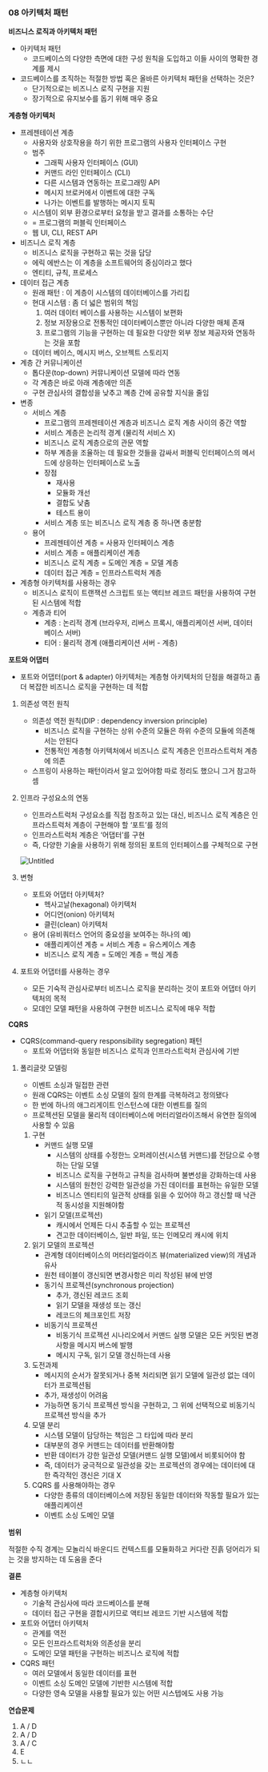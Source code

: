 ### 08 아키텍처 패턴

**비즈니스 로직과 아키텍처 패턴**

- 아키텍처 패턴
    - 코드베이스의 다양한 측면에 대한 구성 원칙을 도입하고 이들 사이의 명확한 경계를 제시
- 코드베이스를 조직하는 적절한 방법 혹은 올바른 아키텍처 패턴을 선택하는 것은?
    - 단기적으로는 비즈니스 로직 구현을 지원
    - 장기적으로 유지보수를 돕기 위해 매우 중요

**계층형 아키텍처**

- 프레젠테이션 계층
    - 사용자와 상호작용을 하기 위한 프로그램의 사용자 인터페이스 구현
    - 범주
        - 그래픽 사용자 인터페이스 (GUI)
        - 커맨드 라인 인터페이스 (CLI)
        - 다른 시스템과 연동하는 프로그래밍 API
        - 메시지 브로커에서 이벤트에 대한 구독
        - 나가는 이벤트를 발행하는 메시지 토픽
    - 시스템이 외부 환경으로부터 요청을 받고 결과를 소통하는 수단
    - = 프로그램의 퍼블릭 인터페이스
    - 웹 UI, CLI, REST API
- 비즈니스 로직 계층
    - 비즈니스 로직을 구현하고 묶는 것을 담당
    - 에릭 에반스는 이 계층을 소프트웨어의 중심이라고 했다
    - 엔티티, 규칙, 프로세스
- 데이터 접근 계층
    - 원래 패턴 : 이 계층이 시스템의 데이터베이스를 가리킴
    - 현대 시스템 : 좀 더 넓은 범위의 책임
        1. 여러 데이터 베이스를 사용하는 시스템이 보편화
        2. 정보 저장용으로 전통적인 데이터베이스뿐만 아니라 다양한 매체 존재
        3. 프로그램의 기능을 구현하는 데 필요한 다양한 외부 정보 제공자와 연동하는 것을 포함
    - 데이터 베이스, 메시지 버스, 오브젝트 스토리지
- 계층 간 커뮤니케이션
    - 톱다운(top-down) 커뮤니케이션 모델에 따라 연동
    - 각 계층은 바로 아래 계층에만 의존
    - 구현 관심사의 결합성을 낮추고 꼐층 간에 공유할 지식을 줄임
- 변종
    - 서비스 계층
        - 프로그램의 프레젠테이션 계층과 비즈니스 로직 계층 사이의 중간 역할
        - 서비스 계층은 논리적 경계 (물리적 서비스 X)
        - 비즈니스 로직 계층으로의 관문 역할
        - 하부 계층을 조율하는 데 필요한 것들을 감싸서 퍼블릭 인터페이스의 메서드에 상응하는 인터페이스로 노출
        - 장점
            - 재사용
            - 모듈화 개선
            - 결합도 낮춤
            - 테스트 용이
        - 서비스 계층 또는 비즈니스 로직 계층 중 하나면 충분함
    - 용어
        - 프레젠테이션 계층 = 사용자 인터페이스 계층
        - 서비스 계층 = 애플리케이션 계층
        - 비즈니스 로직 계층 = 도메인 계층 = 모델 계층
        - 데이터 접근 계층 = 인프라스트럭처 계층
- 계층형 아키텍처를 사용하는 경우
    - 비즈니스 로직이 트랜잭션 스크립트 또는 액티브 레코드 패턴을 사용하여 구현된 시스템에 적합
    - 계층과 티어
        - 계층 : 논리적 경계 (브라우저, 리버스 프록시, 애플리케이션 서버, 데이터 베이스 서버)
        - 티어 : 물리적 경계 (애플리케이션 서버 - 계층)

**포트와 어댑터**

- 포트와 어댑터(port & adapter) 아키텍처는 계층형 아키텍처의 단점을 해결하고 좀 더 복잡한 비즈니스 로직을 구현하는 데 적합

1. 의존성 역전 원칙
    - 의존성 역전 원칙(DIP : dependency inversion principle)
        - 비즈니스 로직을 구현하는 상위 수준의 모듈은 하위 수준의 모듈에 의존해서는 안된다
        - 전통적인 계층형 아키텍처에서 비즈니스 로직 계층은 인프라스트럭처 계층에 의존
    - 스프링이 사용하는 패턴이라서 알고 있어야함 따로 정리도 했으니 그거 참고하셈
2. 인프라 구성요소의 연동
    - 인프라스트럭처 구성요소를 직접 참조하고 있는 대신, 비즈니스 로직 계층은 인프라스트럭처 계층이 구현해야 할 ‘포트’를 정의
    - 인프라스트럭처 계층은 ‘어댑터’를 구현
    - 즉, 다양한 기술을 사용하기 위해 정의된 포트의 인터페이스를 구체적으로 구현

   ![Untitled](https://s3.us-west-2.amazonaws.com/secure.notion-static.com/0888b863-3a53-4901-80cc-c3d0706fa6ad/Untitled.png?X-Amz-Algorithm=AWS4-HMAC-SHA256&X-Amz-Content-Sha256=UNSIGNED-PAYLOAD&X-Amz-Credential=AKIAT73L2G45EIPT3X45%2F20221219%2Fus-west-2%2Fs3%2Faws4_request&X-Amz-Date=20221219T082431Z&X-Amz-Expires=86400&X-Amz-Signature=a2b2c05a5a46883081bfef8a1959eff648f74d3a8bbf6ac1bc86d4e48f08f11f&X-Amz-SignedHeaders=host&response-content-disposition=filename%3D%22Untitled.png%22&x-id=GetObject)

3. 변형
    - 포트와 어댑터 아키텍처?
        - 헥사고날(hexagonal) 아키텍처
        - 어디언(onion) 아키텍처
        - 클린(clean) 아키텍처
    - 용어 (유비쿼터스 언어의 중요성을 보여주는 하나의 예)
        - 애플리케이션 계층 = 서비스 계층 = 유스케이스 계층
        - 비즈니스 로직 계층 = 도메인 계층 = 핵심 계층
4. 포트와 어댑터를 사용하는 경우
    - 모든 기숙적 관심사로부터 비즈니스 로직을 분리하는 것이 포트와 어댑터 아키텍처의 목적
    - 모데인 모델 패턴을 사용하여 구현한 비즈니스 로직에 매우 적합

**CQRS**

- CQRS(command-query responsibility segregation) 패턴
    - 포트와 어댑터와 동일한 비즈니스 로직과 인프라스트럭처 관심사에 기반

1. 폴리글랏 모델링
    - 이벤트 소싱과 밀접한 관련
    - 원래 CQRS는 이벤트 소싱 모델의 질의 한계를 극복하려고 정의됐다
    - 한 번에 하나의 애그리게이트 인스턴스에 대한 이벤트를 질의
    - 프로젝션된 모델을 물리적 데이터베이스에 머터리얼라이즈해서 유연한 질의에 사용할 수 있음

    1. 구현
        - 커맨드 실행 모델
            - 시스템의 상태를 수정한느 오퍼레이션(시스템 커맨드)를 전담으로 수행하는 단일 모델
            - 비즈니스 로직을 구현하고 규칙을 검사하며 불변성을 강화하는데 사용
            - 시스템의 원천인 강력한 일관성을 가진 데이터를 표현하는 유일한 모델
            - 비즈니스 엔티티의 일관적 상태를 읽을 수 있어야 하고 갱신할 때 낙관적 동시성을 지원해야함
        - 읽기 모델(프로젝션)
            - 캐시에서 언제든 다시 추출할 수 있는 프로젝션
            - 견고한 데이터베이스, 일반 파일, 또는 인메모리 캐시에 위치
    2. 읽기 모델의 프로젝션
        - 관계형 데이터베이스의 머터리얼라이즈 뷰(materialized view)의 개념과 유사
        - 원천 테이블이 갱신되면 변경사항은 미리 작성된 뷰에 반영
        - 동기식 프로젝션(synchronous projection)
            - 추가, 갱신된 레코드 조회
            - 읽기 모델을 재생성 또는 갱신
            - 레코드의 체크포인트 저장
        - 비동기식 프로젝션
            - 비동기식 프로젝션 시나리오에서 커맨드 실행 모델은 모든 커밋된 변경사항을 메시지 버스에 발행
            - 메시지 구독, 읽기 모델 갱신하는데 사용
    3. 도전과제
        - 메시지의 순서가 잘못되거나 중복 처리되면 읽기 모델에 일관성 없는 데이터가 프로젝션됨
        - 추가, 재생성이 어려움
        - 가능하면 동기식 프로젝션 방식을 구현하고, 그 위에 선택적으로 비동기식 프로젝션 방식을 추가
    4. 모델 분리
        - 시스템 모델이 담당하는 책임은 그 타입에 따라 분리
        - 대부분의 경우 커맨드는 데이터를 반환해야함
        - 반환 데이터가 강한 일관성 모델(커맨드 실행 모델)에서 비롯되어야 함
        - 즉, 데이터가 궁극적으로 일관성을 갖는 프로젝션의 경우에는 데이터에 대한 즉각적인 갱신은 기대 X
    5. CQRS 를 사용해야하는 경우
        - 다양한 종류의 데이터베이스에 저장된 동일한 데이터와 작동할 필요가 있는 애플리케이션
        - 이벤트 소싱 도메인 모델

**범위**

적절한 수직 경계는 모놀리식 바운디드 컨텍스트를 모듈화하고 커다란 진흙 덩어리가 되는 것을 방지하는 데 도움을 준다

**결론**

- 계층형 아키텍처
    - 기술적 관심사에 따라 코드베이스를 분해
    - 데이터 접근 구현을 결합시키므로 액티브 레코드 기반 시스템에 적합
- 포트와 어댑터 아키텍처
    - 관계를 역전
    - 모든 인프라스트럭처와 의존성을 분리
    - 도메인 모델 패턴을 구현하는 비즈니스 로직에 적합
- CQRS 패턴
    - 여러 모델에서 동일한 데이터를 표현
    - 이벤트 소싱 도메인 모델에 기반한 시스템에 적합
    - 다양한 영속 모델을 사용할 필요가 있는 어떤 시스텝에도 사용 가능

**연습문제**

1. A / D
2. A / D
3. A / C
4. E
5. ㄴㄴ